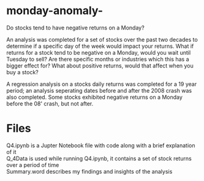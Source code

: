 # monday-anomaly-
Do stocks tend to have negative returns on a Monday?

An analysis was completed for a set of stocks over the past two decades to determine if a specific day of the week would impact your returns. What if returns for a stock tend to be negative on a Monday, would you wait until Tuesday to sell?
Are there specific months or industries which this has a bigger effect for? What about positive returns, would that affect when you buy a stock?

A regression analysis on a stocks daily returns was completed for a 19 year period; an analysis seperating dates before and after the 2008 crash was also completed. Some stocks exhibited negative returns on a Monday before the 08' crash, but not after.

# Files
Q4.ipynb is a Jupter Notebook file with code along with a brief explanation of it <br>
Q_4Data is used while running Q4.ipynb, it contains a set of stock returns over a period of time <br>
Summary.word describes my findings and insights of the analysis <br>
